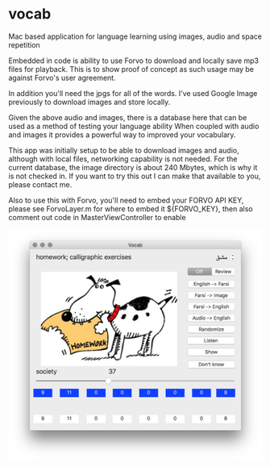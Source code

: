 # vocab
Mac based application for language learning using images, audio and space repetition

Embedded in code is ability to use Forvo to download and locally save mp3 files for playback. This is to show proof of concept as such usage may be against Forvo's user agreement.

In addition you'll need the jpgs for all of the words. I've used Google Image previously to download images and store locally.

Given the above audio and images, there is a database here that can be used as a method of testing your language ability
When coupled with audio and images it provides a powerful way to improved your vocabulary.

This app was initially setup to be able to download images and audio, although with local files, networking capability is not needed.
For the current database, the image directory is about 240 Mbytes, which is why it is not checked in. If you want to try this out I can make that available to you, please contact me.

Also to use this with Forvo, you'll need to embed your FORVO API KEY, please see ForvoLayer.m for where to embed it ${FORVO_KEY}, then also comment out code in MasterViewController to enable 


![Screenshot](image.png "Screenshot")

